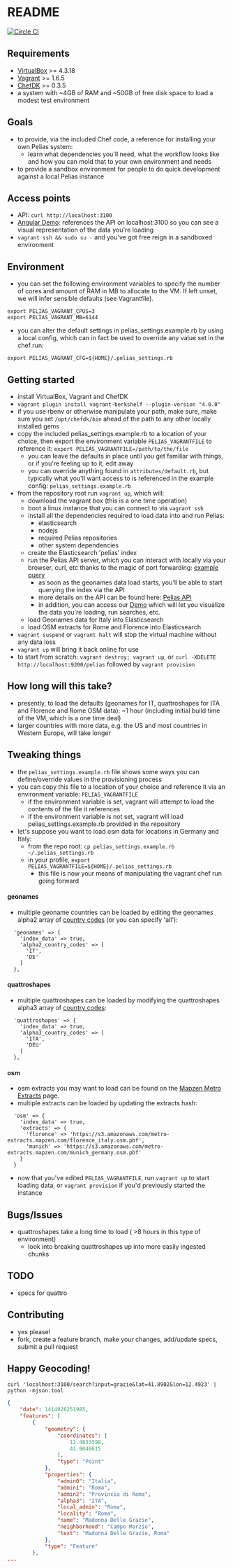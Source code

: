 README
======

[![Circle CI](https://circleci.com/gh/pelias/vagrant.png?style=badge)](https://circleci.com/gh/pelias/vagrant)

Requirements
------------
* [VirtualBox](https://www.virtualbox.org/wiki/Downloads) >= 4.3.18
* [Vagrant](https://www.vagrantup.com/downloads.html) >= 1.6.5
* [ChefDK](http://downloads.getchef.com/chef-dk/) >= 0.3.5
* a system with ~4GB of RAM and ~50GB of free disk space to load a modest test environment

Goals
-----
* to provide, via the included Chef code, a reference for installing your own Pelias system:
  * learn what dependencies you'll need, what the workflow looks like and how you can mold that to your own environment and needs
* to provide a sandbox environment for people to do quick development against a local Pelias instance

Access points
-------------
* API: `curl http://localhost:3100`
* [Angular Demo](http://rawgit.com/pelias/demo/vagrant/index.html#loc=7,41.857,13.217): references the API on localhost:3100 so you can see a visual representation of the data you're loading
* `vagrant ssh && sudo su -` and you've got free reign in a sandboxed environment

Environment
-----------
* you can set the following environment variables to specify the number of cores and amount of RAM in MB to allocate to the VM. If left unset, we will infer sensible defaults (see Vagrantfile).

```
export PELIAS_VAGRANT_CPUS=3
export PELIAS_VAGRANT_MB=6144
```

* you can alter the default settings in pelias_settings.example.rb by using a local config, which can in fact be used to override any value set in the chef run:

```
export PELIAS_VAGRANT_CFG=${HOME}/.pelias_settings.rb
```

Getting started
---------------
* install VirtualBox, Vagrant and ChefDK
* `vagrant plugin install vagrant-berkshelf --plugin-version "4.0.0"`
* if you use rbenv or otherwise manipulate your path, make sure, make sure you set `/opt/chefdk/bin` ahead of the path to any other locally installed gems
* copy the included pelias_settings.example.rb to a location of your choice, then export the environment variable `PELIAS_VAGRANTFILE` to reference it: `export PELIAS_VAGRANTFILE=/path/to/the/file`
  * you can leave the defaults in place until you get familiar with things, or if you're feeling up to it, edit away
  * you can override anything found in `attributes/default.rb`, but typically what you'll want access to is referenced in the example config: `pelias_settings.example.rb`
* from the repository root run `vagrant up`, which will:
  * download the vagrant box (this is a one time operation)
  * boot a linux instance that you can connect to via `vagrant ssh`
  * install all the dependencies required to load data into and run Pelias:
    * elasticsearch
    * nodejs
    * required Pelias repositories
    * other system dependencies
  * create the Elasticsearch 'pelias' index
  * run the Pelias API server, which you can interact with locally via your browser, curl, etc thanks to the magic of port forwarding: [example query](http://localhost:3100/search?input=fontana&lat=41.8902&lon=12.4923)
    * as soon as the geonames data load starts, you'll be able to start querying the index via the API
    * more details on the API can be found here: [Pelias API](https://github.com/pelias/api)
    * in addition, you can access our [Demo](http://rawgit.com/pelias/demo/vagrant/index.html#loc=7,41.857,13.217) which will let you visualize the data you're loading, run searches, etc.
  * load Geonames data for Italy into Elasticsearch
  * load OSM extracts for Rome and Florence into Elasticsearch
* `vagrant suspend` or `vagrant halt` will stop the virtual machine without any data loss
* `vagrant up` will bring it back online for use
* to start from scratch: `vagrant destroy; vagrant up`, or `curl -XDELETE http://localhost:9200/pelias` followed by `vagrant provision`

How long will this take?
------------------------
* presently, to load the defaults (geonames for IT, quattroshapes for ITA and Florence and Rome OSM data): ~1 hour (including initial build time of the VM, which is a one time deal)
* larger countries with more data, e.g. the US and most countries in Western Europe, will take longer

Tweaking things
---------------
* the `pelias_settings.example.rb` file shows some ways you can define/override values in the provisioning process
* you can copy this file to a location of your choice and reference it via an environment variable: `PELIAS_VAGRANTFILE`
  * if the environment variable is set, vagrant will attempt to load the contents of the file it references
  * if the environment variable is not set, vagrant will load pelias_settings.example.rb provided in the repository
* let's suppose you want to load osm data for locations in Germany and Italy:
  * from the repo root: `cp pelias_settings.example.rb ~/.pelias_settings.rb`
  * in your profile, `export PELIAS_VAGRANTFILE=${HOME}/.pelias_settings.rb`
    * this file is now your means of manipulating the vagrant chef run going forward

#### geonames
* multiple geoname countries can be loaded by editing the geonames alpha2 array of [country codes](http://www.geonames.org/countries/) (or you can specify 'all'):
```
  'geonames' => {
    'index_data' => true,
    'alpha2_country_codes' => [
      'IT',
      'DE'
    ]
  },
```

#### quattroshapes
* multiple quattroshapes can be loaded by modifying the quattroshapes alpha3 array of [country codes](http://www.geonames.org/countries/):
```
  'quattroshapes' => {
    'index_data' => true,
    'alpha3_country_codes' => [
      'ITA',
      'DEU'
    ]
  },
```

#### osm
* osm extracts you may want to load can be found on the [Mapzen Metro Extracts](https://mapzen.com/metro-extracts) page.
* multiple extracts can be loaded by updating the extracts hash:
```
  'osm' => {
    'index_data' => true,
    'extracts' => {
      'florence' => 'https://s3.amazonaws.com/metro-extracts.mapzen.com/florence_italy.osm.pbf',
      'munich' => 'https://s3.amazonaws.com/metro-extracts.mapzen.com/munich_germany.osm.pbf'
    }
  }
```

* now that you've edited `PELIAS_VAGRANTFILE`, run `vagrant up` to start loading data, or `vagrant provision` if you'd previously started the instance

Bugs/Issues
-----------
* quattroshapes take a long time to load ( >8 hours in this type of environment)
  * look into breaking quattroshapes up into more easily ingested chunks

TODO
----
* specs for quattro

Contributing
------------
* yes please!
* fork, create a feature branch, make your changes, add/update specs, submit a pull request

Happy Geocoding!
----------------
```curl 'localhost:3100/search?input=grazie&lat=41.8902&lon=12.4923' | python -mjson.tool```
```json
{
    "date": 1414926251985,
    "features": [
        {
            "geometry": {
                "coordinates": [
                    12.4833598,
                    41.9046615
                ],
                "type": "Point"
            },
            "properties": {
                "admin0": "Italia",
                "admin1": "Roma",
                "admin2": "Provincia di Roma",
                "alpha3": "ITA",
                "local_admin": "Roma",
                "locality": "Roma",
                "name": "Madonna Delle Grazie",
                "neighborhood": "Campo Marzio",
                "text": "Madonna Delle Grazie, Roma"
            },
            "type": "Feature"
        },
...
```
